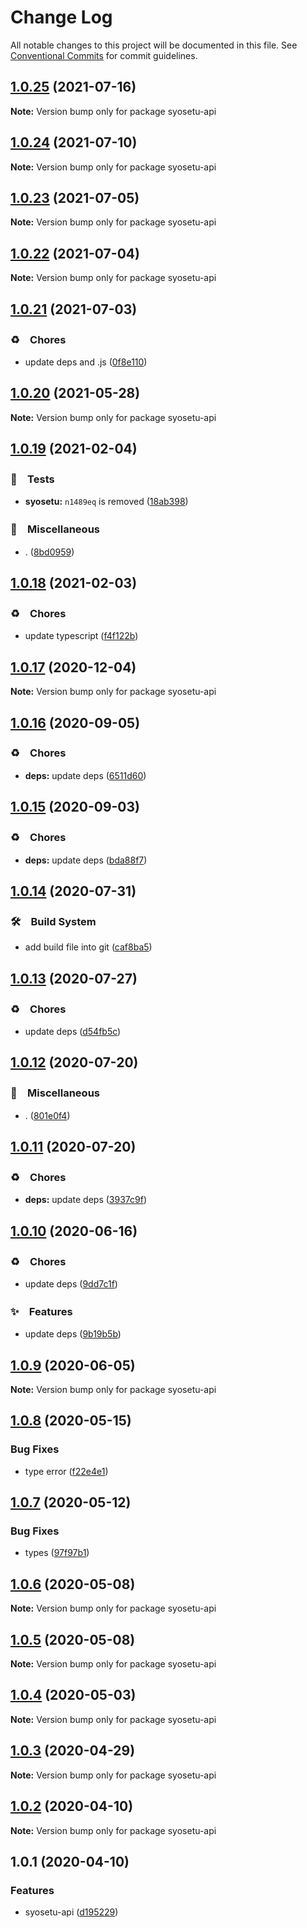 # Change Log

All notable changes to this project will be documented in this file.
See [Conventional Commits](https://conventionalcommits.org) for commit guidelines.

## [1.0.25](https://github.com/bluelovers/ws-rest/compare/syosetu-api@1.0.24...syosetu-api@1.0.25) (2021-07-16)

**Note:** Version bump only for package syosetu-api





## [1.0.24](https://github.com/bluelovers/ws-rest/compare/syosetu-api@1.0.23...syosetu-api@1.0.24) (2021-07-10)

**Note:** Version bump only for package syosetu-api





## [1.0.23](https://github.com/bluelovers/ws-rest/compare/syosetu-api@1.0.22...syosetu-api@1.0.23) (2021-07-05)

**Note:** Version bump only for package syosetu-api





## [1.0.22](https://github.com/bluelovers/ws-rest/compare/syosetu-api@1.0.21...syosetu-api@1.0.22) (2021-07-04)

**Note:** Version bump only for package syosetu-api





## [1.0.21](https://github.com/bluelovers/ws-rest/compare/syosetu-api@1.0.20...syosetu-api@1.0.21) (2021-07-03)


### ♻️　Chores

* update deps and .js ([0f8e110](https://github.com/bluelovers/ws-rest/commit/0f8e11034efcbb341219c706e731a851c881b8bf))





## [1.0.20](https://github.com/bluelovers/ws-rest/compare/syosetu-api@1.0.19...syosetu-api@1.0.20) (2021-05-28)

**Note:** Version bump only for package syosetu-api





## [1.0.19](https://github.com/bluelovers/ws-rest/compare/syosetu-api@1.0.18...syosetu-api@1.0.19) (2021-02-04)


### 🚨　Tests

* **syosetu:** `n1489eq` is removed ([18ab398](https://github.com/bluelovers/ws-rest/commit/18ab3983b6794e5df8daa7f6e277ace1f9e8f416))


### 🔖　Miscellaneous

* . ([8bd0959](https://github.com/bluelovers/ws-rest/commit/8bd0959c91aa2315276e6fd7c805c0c36373f595))





## [1.0.18](https://github.com/bluelovers/ws-rest/compare/syosetu-api@1.0.17...syosetu-api@1.0.18) (2021-02-03)


### ♻️　Chores

* update typescript ([f4f122b](https://github.com/bluelovers/ws-rest/commit/f4f122b12d88ed74fe7ce6d8879e1c391719db11))





## [1.0.17](https://github.com/bluelovers/ws-rest/compare/syosetu-api@1.0.16...syosetu-api@1.0.17) (2020-12-04)

**Note:** Version bump only for package syosetu-api





## [1.0.16](https://github.com/bluelovers/ws-rest/compare/syosetu-api@1.0.15...syosetu-api@1.0.16) (2020-09-05)


### ♻️　Chores

* **deps:** update deps ([6511d60](https://github.com/bluelovers/ws-rest/commit/6511d604823c48f1b7f2e83b5a6ea203bd285492))





## [1.0.15](https://github.com/bluelovers/ws-rest/compare/syosetu-api@1.0.14...syosetu-api@1.0.15) (2020-09-03)


### ♻️　Chores

* **deps:** update deps ([bda88f7](https://github.com/bluelovers/ws-rest/commit/bda88f7b9dd10e80929deb623e3f4941655e7c5b))





## [1.0.14](https://github.com/bluelovers/ws-rest/compare/syosetu-api@1.0.13...syosetu-api@1.0.14) (2020-07-31)


### 🛠　Build System

* add build file into git ([caf8ba5](https://github.com/bluelovers/ws-rest/commit/caf8ba5fc11fb02b76fa845cff137922378d6e46))





## [1.0.13](https://github.com/bluelovers/ws-rest/compare/syosetu-api@1.0.12...syosetu-api@1.0.13) (2020-07-27)


### ♻️　Chores

* update deps ([d54fb5c](https://github.com/bluelovers/ws-rest/commit/d54fb5c59e826013ee28bb953bd0e6e98d4c572e))





## [1.0.12](https://github.com/bluelovers/ws-rest/compare/syosetu-api@1.0.11...syosetu-api@1.0.12) (2020-07-20)


### 🔖　Miscellaneous

* . ([801e0f4](https://github.com/bluelovers/ws-rest/commit/801e0f4ff7bd29c81e67934636f57e57d0d01c74))





## [1.0.11](https://github.com/bluelovers/ws-rest/compare/syosetu-api@1.0.10...syosetu-api@1.0.11) (2020-07-20)


### ♻️　Chores

* **deps:** update deps ([3937c9f](https://github.com/bluelovers/ws-rest/commit/3937c9f90040c4804c841bcb40fbe90e9654a652))





## [1.0.10](https://github.com/bluelovers/ws-rest/compare/syosetu-api@1.0.9...syosetu-api@1.0.10) (2020-06-16)


### ♻️　Chores

*  update deps ([9dd7c1f](https://github.com/bluelovers/ws-rest/commit/9dd7c1fc5b40ac28a6f928c89dbf36be1add89c6))


### ✨　Features

*  update deps ([9b19b5b](https://github.com/bluelovers/ws-rest/commit/9b19b5bf40d40a9761fc01fe7daa630fcf4df1e8))





## [1.0.9](https://github.com/bluelovers/ws-rest/compare/syosetu-api@1.0.8...syosetu-api@1.0.9) (2020-06-05)

**Note:** Version bump only for package syosetu-api





## [1.0.8](https://github.com/bluelovers/ws-rest/compare/syosetu-api@1.0.7...syosetu-api@1.0.8) (2020-05-15)


### Bug Fixes

* type error ([f22e4e1](https://github.com/bluelovers/ws-rest/commit/f22e4e10b17b27a26188ed3c80e78bdf83425aec))





## [1.0.7](https://github.com/bluelovers/ws-rest/compare/syosetu-api@1.0.6...syosetu-api@1.0.7) (2020-05-12)


### Bug Fixes

* types ([97f97b1](https://github.com/bluelovers/ws-rest/commit/97f97b1ef461c1e46893b1d2df329782e0e9a8da))





## [1.0.6](https://github.com/bluelovers/ws-rest/compare/syosetu-api@1.0.5...syosetu-api@1.0.6) (2020-05-08)

**Note:** Version bump only for package syosetu-api





## [1.0.5](https://github.com/bluelovers/ws-rest/compare/syosetu-api@1.0.4...syosetu-api@1.0.5) (2020-05-08)

**Note:** Version bump only for package syosetu-api





## [1.0.4](https://github.com/bluelovers/ws-rest/compare/syosetu-api@1.0.3...syosetu-api@1.0.4) (2020-05-03)

**Note:** Version bump only for package syosetu-api





## [1.0.3](https://github.com/bluelovers/ws-rest/compare/syosetu-api@1.0.2...syosetu-api@1.0.3) (2020-04-29)

**Note:** Version bump only for package syosetu-api





## [1.0.2](https://github.com/bluelovers/ws-rest/compare/syosetu-api@1.0.1...syosetu-api@1.0.2) (2020-04-10)

**Note:** Version bump only for package syosetu-api





## 1.0.1 (2020-04-10)


### Features

* syosetu-api ([d195229](https://github.com/bluelovers/ws-rest/commit/d1952293eaffdf8dae9152f0c42fe6a12d05ab82))
